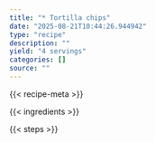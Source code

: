 ```yaml
---
title: "* Tortilla chips"
date: "2025-08-21T10:44:26.944942"
type: "recipe"
description: ""
yield: "4 servings"
categories: []
source: ""
---
```


{{< recipe-meta >}}

{{< ingredients >}}

{{< steps >}}
